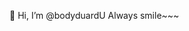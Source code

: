 👋 Hi, I’m @bodyduardU
Always smile~~~
<!---
bodyduardU/bodyduardU is a ✨ special ✨ repository because its `README.md` (this file) appears on your GitHub profile.
You can click the Preview link to take a look at your changes.
--->
